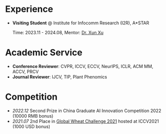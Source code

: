 # Experience
- **Visiting Student** @ Institute for Infocomm Research (I2R), A*STAR

  Time: 2023.11 - 2024.08, Mentor: [Dr. Xun Xu](https://alex-xun-xu.github.io/)


# Academic Service
- **Conference Reviewer**: CVPR, ICCV, ECCV, NeurIPS, ICLR, ACM MM, ACCV, PRCV
- **Journal Reviewer**: IJCV, TIP, Plant Phenomics


# Competition
- *2022.12* Second Prize in China Graduate AI Innovation Competition 2022 (10000 RMB bonus)
- *2021.07* 2nd Place in [Global Wheat Challenge 2021](https://www.aicrowd.com/challenges/global-wheat-challenge-2021) hosted at ICCV2021 (1000 USD bonus)
